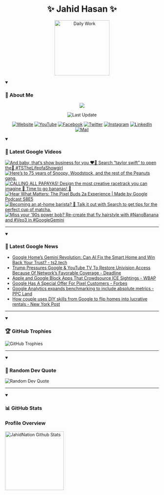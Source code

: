 <h1 align="center">✨ Jahid Hasan ✨</h1>
<p align="center">
  <img alt="Daily Work" height="180px" src="https://i.imgur.com/uhZdH9C.gif" />
</p>
<details open>
 <summary><h3>🌟 About Me</h3></summary>
<p align="center">
  <img src="https://readme-typing-svg.demolab.com/?lines=Even+if+I+fail,;I+have+to+finish,;What+I+started.;&font=Fira%20Code&center=true&width=500&height=50&color=00FF7F&vCenter=true&pause=1000&size=24" />
</p>

<p align="center">
  <img alt="Last Update" title="Last Update" src="https://img.shields.io/github/last-commit/jahidnation/jahidnation?logo=github&label=LAST+UPDATE&color=blueviolet&style=flat-square"/>
</p>

<p align="center">
  <a href="https://jahid.eu.org">
    <img alt="Website" title="Website" src="https://img.shields.io/badge/Website-000000?logo=Google-Chrome&logoColor=white&style=for-the-badge"/></a>
  <a href="https://youtube.com/@jahidnation">
    <img alt="YouTube" title="YouTube Channel" src="https://img.shields.io/badge/YouTube-FF0000?logo=YouTube&logoColor=white&style=for-the-badge"/></a>
  <a href="https://facebook.com/jahidnation">
    <img alt="Facebook" title="Facebook Page" src="https://img.shields.io/badge/Facebook-4267B2?logo=Facebook&logoColor=white&style=for-the-badge"/></a>
  <a href="https://twitter.com/jahidnation">
    <img alt="Twitter" title="Twitter Profile" src="https://img.shields.io/badge/X-000000?logo=x&logoColor=white&style=for-the-badge"/></a>
  <a href="https://instagram.com/jahidnation">
    <img alt="Instagram" title="Instagram Profile" src="https://img.shields.io/badge/Instagram-E4405F?logo=Instagram&logoColor=white&style=for-the-badge"/></a>
  <a href="https://linkedin.com/in/jahidnation">
    <img alt="LinkedIn" title="LinkedIn Profile" src="https://img.shields.io/badge/LinkedIn-0A66C2?logo=LinkedIn&logoColor=white&style=for-the-badge"/></a>
  <a href="https://mail.google.com/?hl=en&tf=cm&fs=1&to=mail@jahid.eu.org">
    <img alt="Mail" title="Mail Me" src="https://img.shields.io/badge/Email-D14836?logo=Gmail&logoColor=white&style=for-the-badge"/></a>
</p>

</details>

<details open>
 <summary><h3>🎥 Latest Google Videos</h3></summary>

<!-- BEGIN VID -->
<a href="https://www.youtube.com/shorts/w4U_OoepFTk">
  <picture>
    <source media="(prefers-color-scheme: dark)" srcset="https://ytcards.demolab.com/?id=w4U_OoepFTk&title=And+baby%2C+that%E2%80%99s+show+business+for+you+%E2%9D%A4%EF%B8%8F%E2%80%8D%F0%9F%94%A5+Search+%E2%80%9Ctaylor+swift%E2%80%9D+to+open+the%F0%9F%9A%AA+%23TSTheLifeofaShowgirl&lang=en&timestamp=1759594136&background_color=%230d1117&title_color=%23ffffff&stats_color=%23dedede&max_title_lines=1&width=250&border_radius=5&duration=9">
    <img src="https://ytcards.demolab.com/?id=w4U_OoepFTk&title=And+baby%2C+that%E2%80%99s+show+business+for+you+%E2%9D%A4%EF%B8%8F%E2%80%8D%F0%9F%94%A5+Search+%E2%80%9Ctaylor+swift%E2%80%9D+to+open+the%F0%9F%9A%AA+%23TSTheLifeofaShowgirl&lang=en&timestamp=1759594136&background_color=%23ffffff&title_color=%2324292f&stats_color=%2357606a&max_title_lines=1&width=250&border_radius=5&duration=9" alt="And baby, that’s show business for you ❤️‍🔥 Search “taylor swift” to open the🚪 #TSTheLifeofaShowgirl" title="And baby, that’s show business for you ❤️‍🔥 Search “taylor swift” to open the🚪 #TSTheLifeofaShowgirl">
  </picture>
</a>
<a href="https://www.youtube.com/shorts/UFdDny9Jwis">
  <picture>
    <source media="(prefers-color-scheme: dark)" srcset="https://ytcards.demolab.com/?id=UFdDny9Jwis&title=Here%E2%80%99s+to+75+years+of+Snoopy%2C+Woodstock%2C+and+the+rest+of+the+Peanuts+gang.&lang=en&timestamp=1759449129&background_color=%230d1117&title_color=%23ffffff&stats_color=%23dedede&max_title_lines=1&width=250&border_radius=5&duration=9">
    <img src="https://ytcards.demolab.com/?id=UFdDny9Jwis&title=Here%E2%80%99s+to+75+years+of+Snoopy%2C+Woodstock%2C+and+the+rest+of+the+Peanuts+gang.&lang=en&timestamp=1759449129&background_color=%23ffffff&title_color=%2324292f&stats_color=%2357606a&max_title_lines=1&width=250&border_radius=5&duration=9" alt="Here’s to 75 years of Snoopy, Woodstock, and the rest of the Peanuts gang." title="Here’s to 75 years of Snoopy, Woodstock, and the rest of the Peanuts gang.">
  </picture>
</a>
<a href="https://www.youtube.com/shorts/Y7zBTn1wuZs">
  <picture>
    <source media="(prefers-color-scheme: dark)" srcset="https://ytcards.demolab.com/?id=Y7zBTn1wuZs&title=CALLING+ALL+PAPAYAS%21+Design+the+most+creative+racetrack+you+can+imagine+%F0%9F%91%80+Time+to+go+bananas%21+%F0%9F%8D%8C&lang=en&timestamp=1759378443&background_color=%230d1117&title_color=%23ffffff&stats_color=%23dedede&max_title_lines=1&width=250&border_radius=5&duration=80">
    <img src="https://ytcards.demolab.com/?id=Y7zBTn1wuZs&title=CALLING+ALL+PAPAYAS%21+Design+the+most+creative+racetrack+you+can+imagine+%F0%9F%91%80+Time+to+go+bananas%21+%F0%9F%8D%8C&lang=en&timestamp=1759378443&background_color=%23ffffff&title_color=%2324292f&stats_color=%2357606a&max_title_lines=1&width=250&border_radius=5&duration=80" alt="CALLING ALL PAPAYAS! Design the most creative racetrack you can imagine 👀 Time to go bananas! 🍌" title="CALLING ALL PAPAYAS! Design the most creative racetrack you can imagine 👀 Time to go bananas! 🍌">
  </picture>
</a>
<a href="https://www.youtube.com/watch?v=2xzoQpJXvTg">
  <picture>
    <source media="(prefers-color-scheme: dark)" srcset="https://ytcards.demolab.com/?id=2xzoQpJXvTg&title=Hear+What+Matters%3A+The+Pixel+Buds+2a+Experience+%7C+Made+by+Google+Podcast+S8E5&lang=en&timestamp=1759354141&background_color=%230d1117&title_color=%23ffffff&stats_color=%23dedede&max_title_lines=1&width=250&border_radius=5&duration=1098">
    <img src="https://ytcards.demolab.com/?id=2xzoQpJXvTg&title=Hear+What+Matters%3A+The+Pixel+Buds+2a+Experience+%7C+Made+by+Google+Podcast+S8E5&lang=en&timestamp=1759354141&background_color=%23ffffff&title_color=%2324292f&stats_color=%2357606a&max_title_lines=1&width=250&border_radius=5&duration=1098" alt="Hear What Matters: The Pixel Buds 2a Experience | Made by Google Podcast S8E5" title="Hear What Matters: The Pixel Buds 2a Experience | Made by Google Podcast S8E5">
  </picture>
</a>
<a href="https://www.youtube.com/shorts/evK7zdcAnWg">
  <picture>
    <source media="(prefers-color-scheme: dark)" srcset="https://ytcards.demolab.com/?id=evK7zdcAnWg&title=Becoming+an+at-home+barista%3F++%F0%9F%8D%B5+Talk+it+out+with+Search+to+get+tips+for+the+perfect+cup+of+matcha.&lang=en&timestamp=1759265220&background_color=%230d1117&title_color=%23ffffff&stats_color=%23dedede&max_title_lines=1&width=250&border_radius=5&duration=66">
    <img src="https://ytcards.demolab.com/?id=evK7zdcAnWg&title=Becoming+an+at-home+barista%3F++%F0%9F%8D%B5+Talk+it+out+with+Search+to+get+tips+for+the+perfect+cup+of+matcha.&lang=en&timestamp=1759265220&background_color=%23ffffff&title_color=%2324292f&stats_color=%2357606a&max_title_lines=1&width=250&border_radius=5&duration=66" alt="Becoming an at-home barista?  🍵 Talk it out with Search to get tips for the perfect cup of matcha." title="Becoming an at-home barista?  🍵 Talk it out with Search to get tips for the perfect cup of matcha.">
  </picture>
</a>
<a href="https://www.youtube.com/shorts/gp62PJ07mZM">
  <picture>
    <source media="(prefers-color-scheme: dark)" srcset="https://ytcards.demolab.com/?id=gp62PJ07mZM&title=Miss+your+%E2%80%9990s+power+bob%3F+Re-create+that+fly+hairstyle+with+%23NanoBanana+and+%23Veo3+in+%23GoogleGemini&lang=en&timestamp=1759251561&background_color=%230d1117&title_color=%23ffffff&stats_color=%23dedede&max_title_lines=1&width=250&border_radius=5&duration=26">
    <img src="https://ytcards.demolab.com/?id=gp62PJ07mZM&title=Miss+your+%E2%80%9990s+power+bob%3F+Re-create+that+fly+hairstyle+with+%23NanoBanana+and+%23Veo3+in+%23GoogleGemini&lang=en&timestamp=1759251561&background_color=%23ffffff&title_color=%2324292f&stats_color=%2357606a&max_title_lines=1&width=250&border_radius=5&duration=26" alt="Miss your ’90s power bob? Re-create that fly hairstyle with #NanoBanana and #Veo3 in #GoogleGemini" title="Miss your ’90s power bob? Re-create that fly hairstyle with #NanoBanana and #Veo3 in #GoogleGemini">
  </picture>
</a>
<!-- END VID -->

---

</details>

<details open>
 <summary><h3>📝 Latest Google News</h3></summary>

<!-- BLOG-POST-LIST:START -->
- [Google Home’s Gemini Revolution: Can AI Fix the Smart Home and Win Back Your Trust? - ts2.tech](https://news.google.com/rss/articles/CBMiowFBVV95cUxOR0RwOUJwWTRXUVozMjFxZ3dCdFVOODN3MlpDbjRWRm82ajFWbDNxTFh6eWF5S19STzRod0JucGFsTG15Q3dIQTZPbjJDNDhUYS12aWJGRF9VeTB0QnA5NjR5OVBTcEVjbHc1Mzd6dlJMZmppN3N0QjZISDloWHZUSkpRdmFuZ2JNOGpXV1BsVnVJdGlaeWNHR0trT0x3bkxWOUg0?oc=5)
- [Trump Pressures Google &amp; YouTube TV To Restore Univision Access Because Of Network’s Favorable Coverage - Deadline](https://news.google.com/rss/articles/CBMikwFBVV95cUxQODdQYm82c0N6ZERISGhNcXpjNWlocmdHVENJS0twcHlHbzBCd3MwcUZfWGk5Uk5KUkFtblVseXI0Q0twV2JFUkNJTGxWWEVxTktlMXc3eFJfSXlMaHNsT3V0MjJadlRsZGJQZTVxS2R0VkNOWHhsbTU0VXBUai1nelJra1NsNHdiel9ES0JBN0R0Njg?oc=5)
- [Apple and Google Block Apps That Crowdsource ICE Sightings - WBAP](https://news.google.com/rss/articles/CBMilgFBVV95cUxNSXp2WGRGN2MtQmx1b085aDVFeHV4Z0dWMkZzLTJYeVNObHRLVm90WHBWX1pXSGJ1TnFYVUdicFdIV3FiVkM3Nmh4SnNwSDFUaDYyUUFwQ3BpV2wwR0xTNlhtVUpvcnAyT0lsMl9FX1A4Qkw2dHJsQ0tRazBUYnJ1NktaTE41VEZES2RmdFd1QXYybGJhc0E?oc=5)
- [Google Has A Special Offer For Pixel Customers - Forbes](https://news.google.com/rss/articles/CBMisAFBVV95cUxNdi15S3BQakszYzBZRVNrSHVrWmxHLW53bjZRX09Cbm5pNmRMRHVvcTktWjRHYkFNZE5WQXZ4ODVqRk5kcjd6LURHemR0c1B5dXp0ZDZPdmg5VWlnUVNTZGRMU25fZzdmQUU0cldMUXpKTnN1SmNtT0ZmRHJYTDAxVWhqaDNaOFVkRno5T2ttMFEzNHU3TjhwQXhldGRaQS1OWUk5MC1aQW00QUM5Z1NobQ?oc=5)
- [Google Analytics expands benchmarking to include absolute metrics - PPC Land](https://news.google.com/rss/articles/CBMiiwFBVV95cUxOeFRjVlZaazVqTG1mMldPY0xYMkRFTzBhWWdrN3lJZUdJT1FOWmFGR09EeHZGN1UxTWRJUVJmSVd2dy1qQ29ISGkxVm4yX256SFR1NFk1OVZMMzZPN0JxR0pFUVVHTFh1X2VpbTJjVVkwWHZnR1NINkE1dWlNYjRMMnZZZEdUcVY5WERv?oc=5)
- [How couple uses DIY skills from Google to flip homes into lucrative rentals - New York Post](https://news.google.com/rss/articles/CBMitAFBVV95cUxNbmhvMHNuUko4NndYUTlqeFgxR2kzN3I4eklLQnNjU011YWtaZFpjVEtEUHUwWFBmdmFBVnp3Z2hrc2I2eUpTb0JkbDRMOXd0Um5mclFjU1VueVhhUGpHV3o1Tk5ZSUVDUjdvWWItS3lCUVM3MnpucXhrbFpvUlBOd2E3QlNoVHN4UXZPTWhIMWV0TTJuSTF5aC1tQS03VDZsenJtT0EzZ0I3anpvYUlDcWdKOUM?oc=5)
<!-- BLOG-POST-LIST:END -->

---

</details>

<details open>
 <summary><h3>🏆 GitHub Trophies</h3></summary>

<img alt="GitHub Trophies" title="GitHub Trophies" src="https://github-profile-trophy.vercel.app/?username=jahidnation&column=8&theme=gruvbox&no-frame=true"/>

---

</details>

<details open>
 <summary><h3>💬 Random Dev Quote</h3></summary>

<img alt="Random Dev Quote" title="Random Dev Quote" src="https://quotes-github-readme.vercel.app/api?type=horizontal&theme=radical"/>

---

</details>

<details open> 
  <summary><h3>📊 GitHub Stats</h3></summary>

  <h3>Profile Overview</h3>
  <p>
  <img alt="JahidNation Github Stats" src="https://denvercoder1-github-readme-stats.vercel.app/api/?username=jahidnation&show_icons=true&include_all_commits=true&count_private=true&theme=react&hide_border=true&bg_color=1F222E&title_color=F85D7F&icon_color=F8D866" height="192px"/>
  </p>


